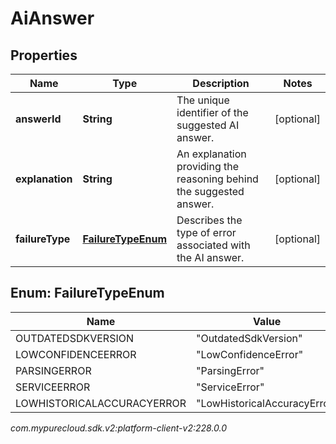 # AiAnswer


## Properties

| Name | Type | Description | Notes |
| ------------ | ------------- | ------------- | ------------- |
| **answerId** | **String** | The unique identifier of the suggested AI answer. |  [optional] |
| **explanation** | **String** | An explanation providing the reasoning behind the suggested answer. |  [optional] |
| **failureType** | [**FailureTypeEnum**](#Enum--FailureTypeEnum) | Describes the type of error associated with the AI answer. |  [optional] |


## Enum: FailureTypeEnum

| Name | Value |
| ---- | ----- |
| OUTDATEDSDKVERSION | &quot;OutdatedSdkVersion&quot; | 
| LOWCONFIDENCEERROR | &quot;LowConfidenceError&quot; | 
| PARSINGERROR | &quot;ParsingError&quot; | 
| SERVICEERROR | &quot;ServiceError&quot; | 
| LOWHISTORICALACCURACYERROR | &quot;LowHistoricalAccuracyError&quot; | 




_com.mypurecloud.sdk.v2:platform-client-v2:228.0.0_
